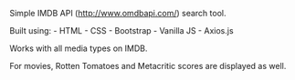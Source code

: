 Simple IMDB API (http://www.omdbapi.com/) search tool.

Built using:
    - HTML
    - CSS
    - Bootstrap
    - Vanilla JS
    - Axios.js

Works with all media types on IMDB.

For movies, Rotten Tomatoes and Metacritic scores are displayed as well.